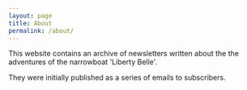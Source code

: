 ```yaml
---
layout: page
title: About
permalink: /about/
---
```


This website contains an archive of newsletters written about the the adventures of the narrowboat 'Liberty Belle'.

They were initially published as a series of emails to subscribers.
